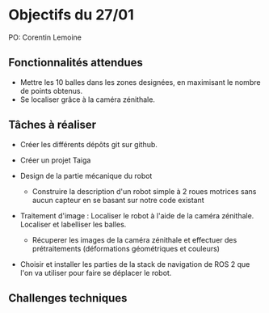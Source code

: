 # Objectifs du 27/01

PO: Corentin Lemoine


## Fonctionnalités attendues
- Mettre les 10 balles dans les zones designées, en maximisant le nombre de points obtenus.
- Se localiser grâce à la caméra zénithale.


## Tâches à réaliser

- Créer les différents dépôts git sur github.
- Créer un projet Taiga


- Design de la partie mécanique du robot
  - Construire la description d'un robot simple à 2 roues motrices sans aucun capteur en se basant sur notre code existant
- Traitement d'image : Localiser le robot à l'aide de la caméra zénithale. Localiser et labelliser les balles.
  - Récuperer les images de la caméra zénithale et effectuer des prétraitements (déformations géométriques et couleurs)
- Choisir et installer les parties de la stack de navigation de ROS 2 que l'on va utiliser pour faire se déplacer le robot.

## Challenges techniques


